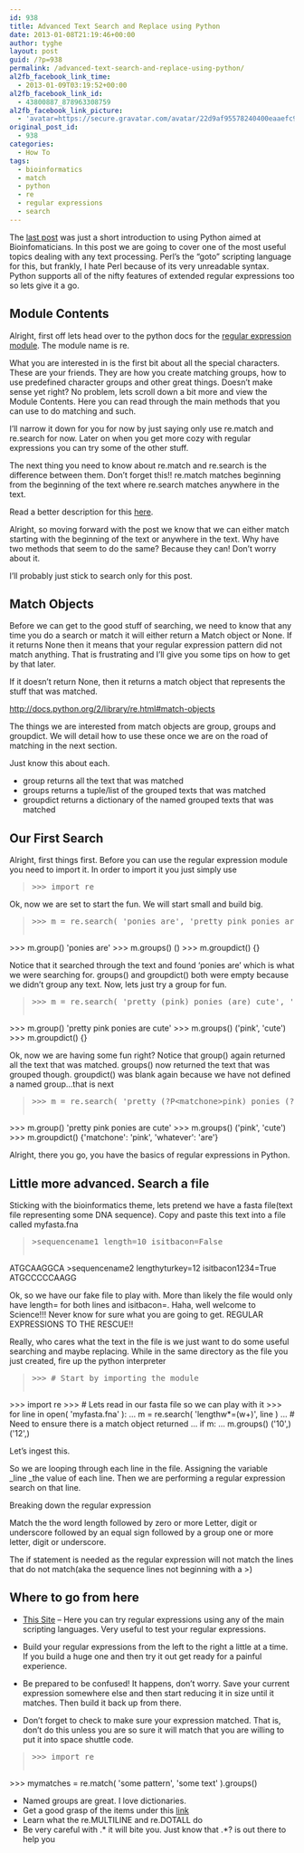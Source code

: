 ```yaml
---
id: 938
title: Advanced Text Search and Replace using Python
date: 2013-01-08T21:19:46+00:00
author: tyghe
layout: post
guid: /?p=938
permalink: /advanced-text-search-and-replace-using-python/
al2fb_facebook_link_time:
  - 2013-01-09T03:19:52+00:00
al2fb_facebook_link_id:
  - 43800887_878963308759
al2fb_facebook_link_picture:
  - 'avatar=https://secure.gravatar.com/avatar/22d9af95578240400eaaefc90157ded9?s=96&amp;d=https%3A%2F%2Fsecure.gravatar.com%2Favatar%2Fad516503a11cd5ca435acc9bb6523536%3Fs%3D96&amp;r=G'
original_post_id:
  - 938
categories:
  - How To
tags:
  - bioinformatics
  - match
  - python
  - re
  - regular expressions
  - search
---
```

The [last post](/2013/01/introduction-to-python/ "Introduction to Python") was just a short introduction to using Python aimed at Bioinfomaticians. In this post we are going to cover one of the most useful topics dealing with any text processing. Perl&#8217;s the &#8220;goto&#8221; scripting language for this, but frankly, I hate Perl because of its very unreadable syntax. Python supports all of the nifty features of extended regular expressions too so lets give it a go.

<!--more-->

## Module Contents

Alright, first off lets head over to the python docs for the <a title="Python Regular Expression Module" href="http://docs.python.org/2/library/re.html" target="_blank">regular expression module</a>. The module name is re.

What you are interested in is the first bit about all the special characters. These are your friends. They are how you create matching groups, how to use predefined character groups and other great things. Doesn&#8217;t make sense yet right? No problem, lets scroll down a bit more and view the Module Contents. Here you can read through the main methods that you can use to do matching and such.

I&#8217;ll narrow it down for you for now by just saying only use re.match and re.search for now. Later on when you get more cozy with regular expressions you can try some of the other stuff.

The next thing you need to know about re.match and re.search is the difference between them. Don&#8217;t forget this!! re.match matches beginning from the beginning of the text where re.search matches anywhere in the text.

Read a better description for this <a title="Python Regular Expression Searching vs Matching" href="http://docs.python.org/2/library/re.html#search-vs-match" target="_blank">here</a>.

Alright, so moving forward with the post we know that we can either match starting with the beginning of the text or anywhere in the text. Why have two methods that seem to do the same? Because they can! Don&#8217;t worry about it.

I&#8217;ll probably just stick to search only for this post.

## Match Objects

Before we can get to the good stuff of searching, we need to know that any time you do a search or match it will either return a Match object or None. If it returns None then it means that your regular expression pattern did not match anything. That is frustrating and I&#8217;ll give you some tips on how to get by that later.

If it doesn&#8217;t return None, then it returns a match object that represents the stuff that was matched.

<http://docs.python.org/2/library/re.html#match-objects>

The things we are interested from match objects are group, groups and groupdict. We will detail how to use these once we are on the road of matching in the next section.

Just know this about each.

  * group returns all the text that was matched
  * groups returns a tuple/list of the grouped texts that was matched
  * groupdict returns a dictionary of the named grouped texts that was matched

## Our First Search

Alright, first things first. Before you can use the regular expression module you need to import it. In order to import it you just simply use

> <pre>&gt;&gt;&gt; import re</pre>

Ok, now we are set to start the fun. We will start small and build big.

> <pre>&gt;&gt;&gt; m = re.search( 'ponies are', 'pretty pink ponies are cute' )
&gt;&gt;&gt; m.group()
'ponies are'
&gt;&gt;&gt; m.groups()
()
&gt;&gt;&gt; m.groupdict()
{}</pre>

Notice that it searched through the text and found &#8216;ponies are&#8217; which is what we were searching for. groups() and groupdict() both were empty because we didn&#8217;t group any text. Now, lets just try a group for fun.

> <pre>&gt;&gt;&gt; m = re.search( 'pretty (pink) ponies (are) cute', 'pretty pink ponies are cute' )
&gt;&gt;&gt; m.group()
'pretty pink ponies are cute'
&gt;&gt;&gt; m.groups()
('pink', 'cute')
&gt;&gt;&gt; m.groupdict()
{}</pre>

Ok, now we are having some fun right? Notice that group() again returned all the text that was matched. groups() now returned the text that was grouped though. groupdict() was blank again because we have not defined a named group&#8230;that is next

> <pre>&gt;&gt;&gt; m = re.search( 'pretty (?P&lt;matchone&gt;pink) ponies (?P&lt;whatever&gt;are) cute', 'pretty pink ponies are cute' )
&gt;&gt;&gt; m.group()
'pretty pink ponies are cute'
&gt;&gt;&gt; m.groups()
('pink', 'cute')
&gt;&gt;&gt; m.groupdict()
{'matchone': 'pink', 'whatever': 'are'}</pre>

Alright, there you go, you have the basics of regular expressions in Python.

## Little more advanced. Search a file

Sticking with the bioinformatics theme, lets pretend we have a fasta file(text file representing some DNA sequence). Copy and paste this text into a file called myfasta.fna

> <pre>&gt;sequencename1 length=10 isitbacon=False
ATGCAAGGCA
&gt;sequencename2 lengthyturkey=12 isitbacon1234=True
ATGCCCCCAAGG</pre>

Ok, so we have our fake file to play with. More than likely the file would only have length= for both lines and isitbacon=. Haha, well welcome to Science!!! Never know for sure what you are going to get. REGULAR EXPRESSIONS TO THE RESCUE!!

Really, who cares what the text in the file is we just want to do some useful searching and maybe replacing. While in the same directory as the file you just created, fire up the python interpreter

> <pre>&gt;&gt;&gt; # Start by importing the module
&gt;&gt;&gt; import re
&gt;&gt;&gt; # Lets read in our fasta file so we can play with it
&gt;&gt;&gt; for line in open( 'myfasta.fna' ):
...     m = re.search( 'lengthw*=(w+)', line )
...     # Need to ensure there is a match object returned
...     if m:
...         m.groups()
('10',)
('12',)</pre>

Let&#8217;s ingest this.

So we are looping through each line in the file. Assigning the variable _line _the value of each line. Then we are performing a regular expression search on that line.

Breaking down the regular expression

Match the the word length followed by zero or more Letter, digit or underscore followed by an equal sign followed by a group one or more letter, digit or underscore.

The if statement is needed as the regular expression will not match the lines that do not match(aka the sequence lines not beginning with a >)

## Where to go from here

  * <p style="display:inline !important;">
      <a title="Regular Expression Testing" href="http://www.regexplanet.com/" target="_blank">This Site</a> &#8211; Here you can try regular expressions using any of the main scripting languages. Very useful to test your regular expressions.
    </p>

  * Build your regular expressions from the left to the right a little at a time. If you build a huge one and then try it out get ready for a painful experience.
  * Be prepared to be confused! It happens, don&#8217;t worry. Save your current expression somewhere else and then start reducing it in size until it matches. Then build it back up from there.
  * Don&#8217;t forget to check to make sure your expression matched. That is, don&#8217;t do this unless you are so sure it will match that you are willing to put it into space shuttle code.

> <pre>&gt;&gt;&gt; import re
&gt;&gt;&gt; mymatches = re.match( 'some pattern', 'some text' ).groups()</pre>

  * Named groups are great. I love dictionaries.
  * Get a good grasp of the items under this <a title="Regular Expression Syntax" href="http://docs.python.org/2/library/re.html#regular-expression-syntax" target="_blank">link</a>
  * Learn what the re.MULTILINE and re.DOTALL do
  * Be very careful with .\* it will bite you. Just know that .\*? is out there to help you
